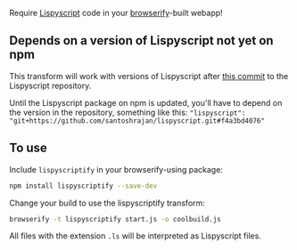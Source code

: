 Require [Lispyscript](http://lispyscript.com/) code in your [browserify](https://github.com/substack/node-browserify)-built webapp!

## Depends on a version of Lispyscript not yet on npm

This transform will work with versions of Lispyscript after [this commit](https://github.com/santoshrajan/lispyscript/commit/f4a3bd407613d29f0b7488495d9b7214d1ecee1f) to the Lispyscript repository.

Until the Lispyscript package on npm is updated, you'll have to depend on the version in the repository, something like this: `"lispyscript": "git+https://github.com/santoshrajan/lispyscript.git#f4a3bd4076"`

## To use

Include `lispyscriptify` in your browserify-using package:

```sh
npm install lispyscriptify --save-dev
```

Change your build to use the lispyscriptify transform:

```sh
browserify -t lispyscriptify start.js -o coolbuild.js
```

All files with the extension `.ls` will be interpreted as Lispyscript files.
